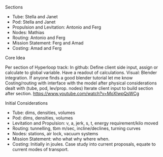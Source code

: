 Sections

- Tube: Stella and Janet
- Pod: Stella and Janet
- Propulsion and Levitation: Antonio and Ferg
- Nodes: Mathias
- Routing: Antonio and Ferg
- Mission Statement: Ferg and Amad
- Costing: Amad and Ferg

Core Idea

Per section of Hyperloop track:
In github:
Define client side input, assign or calculate to global variable.
Have a readout of calculations.
Visual: Blender integration. If anyone finds a good blender tutorial let me know
Costing/routing with interface with the model after physical considerations dealt with (tube, pod, lev/prop. nodes)
Iterate client input to build section after section.
https://www.youtube.com/watch?v=MoXIwpQsWCg

Initial Considerations

- Tube: dims, densities, volumes
- Pod: dims, densities, volumes
- Levitation and Propulsion: v, a, jerk, s, t, energy requirement/kilo moved 
- Routing: tunnelling, tbm m/sec, incline/declines, turning curves
- Nodes: stations, air lock, vacuum systems
- Mission Statement: who what why where when.
- Costing: Initially in joules. Case study into current proposals, equate to current modes of transport.




